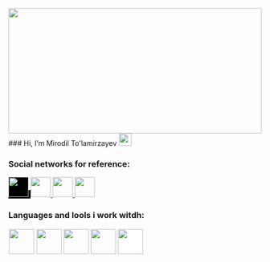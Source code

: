 <img width="100%" height="250" src="https://i0.wp.com/www.realpythonproject.com/wp-content/uploads/2021/02/1_1NmxcsVu2ZeLr3RqF4rCVw.jpeg?fit=1200%2C800&ssl=1">
### Hi, I’m Mirodil To'lamirzayev <img width="25" src="https://media.tenor.com/InfbZnZgATIAAAAi/hand-gif.gif">

### Social networks for reference:

<a href="https://t.me/tolamirzayev_077/" style="background-color: black;">
    <img style="background-color: black;" src="https://w7.pngwing.com/pngs/636/338/png-transparent-telegram-hd-logo-thumbnail.png" width="40">
  </a>
  <a href="https://fackebook.com/tolamirzayev_077/">
    <img src="https://w7.pngwing.com/pngs/636/338/png-transparent-telegram-hd-logo-thumbnail.png" width="40">
  </a>
  <a href="https://twitter.com/MirodilTo/">
    <img src="https://w7.pngwing.com/pngs/196/156/png-transparent-twitter-3d-twitter-twitter-logo-3d-twitter-logo-social-media-logo-3d-icon-thumbnail.png" width="40">
  </a>
  <a href="https://instagram.com/tolamirzayev_077/">
    <img src="https://w7.pngwing.com/pngs/408/296/png-transparent-app-b-w-instagram-logo-media-popular-social-2018-social-media-black-and-white-logos-icon.png" width="40">
  </a>
  
  
  ### Languages and lools i work witdh:
  <code><img style="border: 1px white solid;" width="50" src="https://upload.wikimedia.org/wikipedia/commons/thumb/3/38/HTML5_Badge.svg/2048px-HTML5_Badge.svg.png"></code>
<code><img width="50" src="https://upload.wikimedia.org/wikipedia/commons/thumb/6/62/CSS3_logo.svg/800px-CSS3_logo.svg.png"></code>
<code><img width="50" src="https://upload.wikimedia.org/wikipedia/commons/thumb/b/b2/Bootstrap_logo.svg/2560px-Bootstrap_logo.svg.png"></code>
<code><img width="50" src="https://upload.wikimedia.org/wikipedia/commons/thumb/d/d5/Tailwind_CSS_Logo.svg/2048px-Tailwind_CSS_Logo.svg.png"></code>
<code><img style="background-color: white;" width="50" src="https://en.logodownload.org/wp-content/uploads/2022/04/javascript-logo-41.png"></code>

